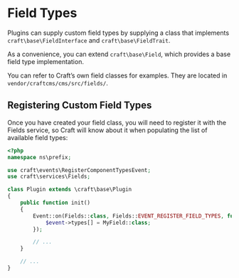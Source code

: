 Field Types
===========

Plugins can supply custom field types by supplying a class that implements `craft\base\FieldInterface` and `craft\base\FieldTrait`.

As a convenience, you can extend `craft\base\Field`, which provides a base field type implementation.

You can refer to Craft’s own field classes for examples. They are located in `vendor/craftcms/cms/src/fields/`.

## Registering Custom Field Types

Once you have created your field class, you will need to register it with the Fields service, so Craft will know about it when populating the list of available field types: 

```php
<?php
namespace ns\prefix;

use craft\events\RegisterComponentTypesEvent;
use craft\services\Fields;

class Plugin extends \craft\base\Plugin
{
    public function init()
    {
        Event::on(Fields::class, Fields::EVENT_REGISTER_FIELD_TYPES, function(RegisterComponentTypesEvent $event) {
            $event->types[] = MyField::class;
        });

        // ...
    }

    // ...
}
```
